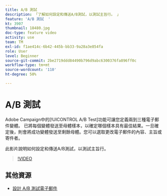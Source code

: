 ```yaml
---
title: A/B 測試
description: 「了解如何設定和傳送A/B測試，以測試主旨行。 」
feature: 'A/B 測試  '
kt: 3907
thumbnail: 18480.jpg
doc-type: feature video
activity: use
team: TM
exl-id: f1ae414c-6b42-445b-bb33-9a28a3e854fa
role: User
level: Beginner
source-git-commit: 2be2719ddd84490b796d9abc6300376fa896ff0c
workflow-type: tm+mt
source-wordcount: '110'
ht-degree: 50%

---
```


# A/B 測試

Adobe Campaign中的[!UICONTROL A/B Test]功能可讓您定義兩到三種電子郵件變體。 已將每個變體發送至母體樣本，以確定哪個樣本具有最佳結果。一旦確定後，則會將成功變體發送至剩餘母體。您可以選取更改電子郵件的內容、主旨或寄件者。

此影片說明如何設定和傳送A/B測試，以測試主旨行。

>[!VIDEO](https://video.tv.adobe.com/v/18480?quality=12)

## 其他資源

* [設計 A/B 測試電子郵件](https://docs.adobe.com/help/en/campaign-standard/using/communication-channels/email-messages/designing-an-a-b-test-email.html)
